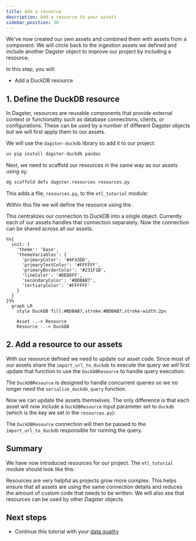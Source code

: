 ```yaml
---
title: Add a resource
description: Add a resource to your assets
sidebar_position: 30
---
```


We've now created our own assets and combined them with assets from a component. We will circle back to the ingestion assets we defined and include another Dagster object to improve our project by including a resource.

In this step, you will:

- Add a DuckDB resource

## 1. Define the DuckDB resource

In Dagster, resources are reusable components that provide external context or functionality such as  database connections, clients, or configurations. These can be used by a number of different Dagster objects but we will first apply them to our assets.

We will use the `dagster-duckdb` library so add it to our project:

```bash
uv pip install dagster-duckdb pandas
```

Next, we need to scaffold our resources in the same way as our assets using `dg`:

```bash
dg scaffold defs dagster.resources resources.py
```

This adds a file, `resources.py`, to the `etl_tutorial` module:

<CliInvocationExample path="docs_snippets/docs_snippets/guides/tutorials/etl_tutorial/tree/resources.txt" />

Within this file we will define the resource using the <PyObject section="definitions" module="dagster" object="Definitions" decorator />.

<CodeExample
  path="docs_snippets/docs_snippets/guides/tutorials/etl_tutorial/src/etl_tutorial/defs/resources.py"
  language="python"
  title="src/etl_tutorial/defs/resources.py"
/>

This centralizes our connection to DuckDB into a single object. Currently each of our assets handles that connection separately. Now the connection can be shared across all our assets.

```mermaid
%%{
  init: {
    'theme': 'base',
    'themeVariables': {
      'primaryColor': '#4F43DD',
      'primaryTextColor': '#FFFFFF',
      'primaryBorderColor': '#231F1B',
      'lineColor': '#DEDDFF',
      'secondaryColor': '#BDBAB7',
      'tertiaryColor': '#FFFFFF'
    }
  }
}%%
  graph LR
    style DuckDB fill:#BDBAB7,stroke:#BDBAB7,stroke-width:2px

    Asset -.-> Resource
    Resource -.-> DuckDB
```

## 2. Add a resource to our assets

With our resource defined we need to update our asset code. Since most of our assets share the `import_url_to_duckdb` to execute the query we will first update that function to use the `DuckDBResource` to handle query execution:

<CodeExample
  path="docs_snippets/docs_snippets/guides/tutorials/etl_tutorial/src/etl_tutorial/defs/assets.py"
  language="python"
  startAfter="start_import_url_to_duckdb_with_resource"
  endBefore="end_import_url_to_duckdb_with_resource"
  title="src/etl_tutorial/defs/assets/py"
/>

The `DuckDBResource` is designed to handle concurrent queries so we no longer need the `serialize_duckdb_query` function.

Now we can update the assets themselves. The only difference is that each asset will now include a `DuckDBResource` input parameter set to `duckdb` (which is the key we set in the `resources.py`):

<CodeExample
  path="docs_snippets/docs_snippets/guides/tutorials/etl_tutorial/src/etl_tutorial/defs/assets.py"
  language="python"
  startAfter="start_ingest_assets_2"
  endBefore="end_ingest_assets_2"
  title="src/etl_tutorial/defs/assets/py"
/>

The `DuckDBResource` connection will then be passed to the `import_url_to_duckdb` responsible for running the query.

## Summary

We have now introduced resources for our project. The `etl_tutorial` module should look like this:

<CliInvocationExample path="docs_snippets/docs_snippets/guides/tutorials/etl_tutorial/tree/step-2.txt" />

Resources are very helpful as projects grow more complex. This helps ensure that all assets are using the same connection details and reduces the amount of custom code that needs to be written. We will also see that resources can be used by other Dagster objects.

## Next steps

- Continue this tutorial with your [data quality](/etl-pipeline-tutorial/data-quality)

